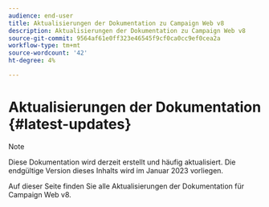 ```yaml
---
audience: end-user
title: Aktualisierungen der Dokumentation zu Campaign Web v8
description: Aktualisierungen der Dokumentation zu Campaign Web v8
source-git-commit: 9564af61e0ff323e46545f9cf0ca0cc9ef0cea2a
workflow-type: tm+mt
source-wordcount: '42'
ht-degree: 4%

---
```


# Aktualisierungen der Dokumentation {#latest-updates}

>[!NOTE]
>
>Diese Dokumentation wird derzeit erstellt und häufig aktualisiert. Die endgültige Version dieses Inhalts wird im Januar 2023 vorliegen.

Auf dieser Seite finden Sie alle Aktualisierungen der Dokumentation für Campaign Web v8.

